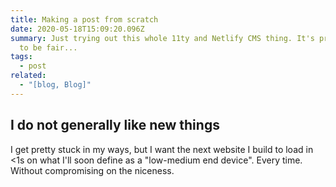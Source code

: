 ```yaml
---
title: Making a post from scratch
date: 2020-05-18T15:09:20.096Z
summary: Just trying out this whole 11ty and Netlify CMS thing. It's pretty cool
  to be fair...
tags:
  - post
related:
  - "[blog, Blog]"
---
```


## I do not generally like new things

I get pretty stuck in my ways, but I want the next website I build to load in <1s on what I'll soon define as a "low-medium end device". Every time. Without compromising on the niceness.

